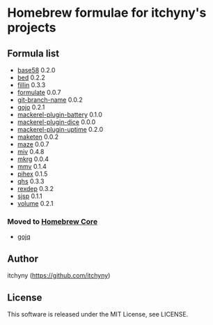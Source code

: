 # Homebrew formulae for itchyny's projects
## Formula list

- [base58](https://github.com/itchyny/base58-go) 0.2.0
- [bed](https://github.com/itchyny/bed) 0.2.2
- [fillin](https://github.com/itchyny/fillin) 0.3.3
- [formulate](https://github.com/itchyny/formulate) 0.0.7
- [git-branch-name](https://github.com/itchyny/git-branch-name) 0.0.2
- [gojo](https://github.com/itchyny/gojo) 0.2.1
- [mackerel-plugin-battery](https://github.com/itchyny/mackerel-plugin-battery) 0.1.0
- [mackerel-plugin-dice](https://github.com/itchyny/mackerel-plugin-dice) 0.0.0
- [mackerel-plugin-uptime](https://github.com/itchyny/mackerel-plugin-uptime) 0.2.0
- [maketen](https://github.com/itchyny/maketen-go) 0.0.2
- [maze](https://github.com/itchyny/maze) 0.0.7
- [miv](https://github.com/itchyny/miv) 0.4.8
- [mkrg](https://github.com/itchyny/mkrg) 0.0.4
- [mmv](https://github.com/itchyny/mmv) 0.1.4
- [pihex](https://github.com/itchyny/pihex-rs) 0.1.5
- [qhs](https://github.com/itchyny/qhs) 0.3.3
- [rexdep](https://github.com/itchyny/rexdep) 0.3.2
- [sjsp](https://github.com/itchyny/sjsp) 0.1.1
- [volume](https://github.com/itchyny/volume-go) 0.2.1

### Moved to [Homebrew Core](https://github.com/Homebrew/homebrew-core)
- [gojq](https://github.com/itchyny/gojq)

## Author
itchyny (https://github.com/itchyny)

## License
This software is released under the MIT License, see LICENSE.
